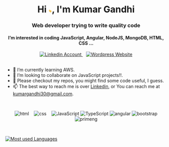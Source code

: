 <h1 align="center">Hi <img src="https://raw.githubusercontent.com/ABSphreak/ABSphreak/master/gifs/Hi.gif" width="10px">, I'm Kumar Gandhi</h1>
<h3 align="center">Web developer trying to write quality code</h3>
<h4 align="center">I’m interested in coding JavaScript, Angular, NodeJS, MongoDB, HTML, CSS ... </h3>

<!-- <p align="left"> <img src="https://komarev.com/ghpvc/?username=dhanushnehru&label=Profile%20views&color=0e75b6&style=flat" alt="kumargandhi" /> </p> -->

<div align=center>
  <a href="https://www.linkedin.com/in/kumargandhi/" target="_blank">
    <img src="https://cdn.worldvectorlogo.com/logos/linkedin-icon-2.svg" title="Linkedin" alt="Linkedin Account" width="25"/>
  </a>
  <a href="https://kumargandhi.in/" target="_blank" style="padding-left: 10px;">
    <img src="https://cdn.worldvectorlogo.com/logos/wordpress-blue.svg" title="Website" alt="Wordpress Website" width="30"/>
  </a>
  <br><br>
 <!-- <p>
   <img src="https://komarev.com/ghpvc/?username=knowankit" alt="kumargandhi" />
  </p> -->
</div>

- 🌱 I’m currently learning AWS.
- 💞️ I’m looking to collaborate on JavaScript projects!!.
- 👀 Please checkout my repos, you might find some code useful, I guess.
- 📫 The best way to reach me is over [Linkedin](https://www.linkedin.com/in/kumargandhi/), or You can reach me at kumargandhi30@gmail.com.

<br>

<p align="center">
  <img src="https://upload.wikimedia.org/wikipedia/commons/thumb/6/61/HTML5_logo_and_wordmark.svg/2048px-HTML5_logo_and_wordmark.svg.png" alt="html" width="auto" height="40">&nbsp;&nbsp;&nbsp;
  <img src='https://upload.wikimedia.org/wikipedia/commons/thumb/d/d5/CSS3_logo_and_wordmark.svg/1200px-CSS3_logo_and_wordmark.svg.png' alt="css" width="auto" height="40">&nbsp;&nbsp;&nbsp;
  <img src='https://upload.wikimedia.org/wikipedia/commons/6/6a/JavaScript-logo.png' height='40' width='auto' alt="JavaScript">
  <img src='https://upload.wikimedia.org/wikipedia/commons/thumb/4/4c/Typescript_logo_2020.svg/128px-Typescript_logo_2020.svg.png' height='40' width='auto' alt="TypeScript">
  <img src="https://angular.io/assets/images/logos/angular/angular.svg" alt="angular" width="40" height="40"/>
  <img src="https://upload.wikimedia.org/wikipedia/commons/b/b2/Bootstrap_logo.svg" alt="bootstrap" width="auto" height="40"/>
  <img src="https://i0.wp.com/www.primefaces.org/wp-content/uploads/2016/10/primeng.png?w=70&ssl=1" alt="primeng" width="auto" height="40"/>
</p>
  
<br>

[![Most used Languages](https://github-readme-stats.vercel.app/api/top-langs/?username=kumargandhi&layout=compact&show_icons=true&theme=radical)](https://github.com/anuraghazra/github-readme-stats)
